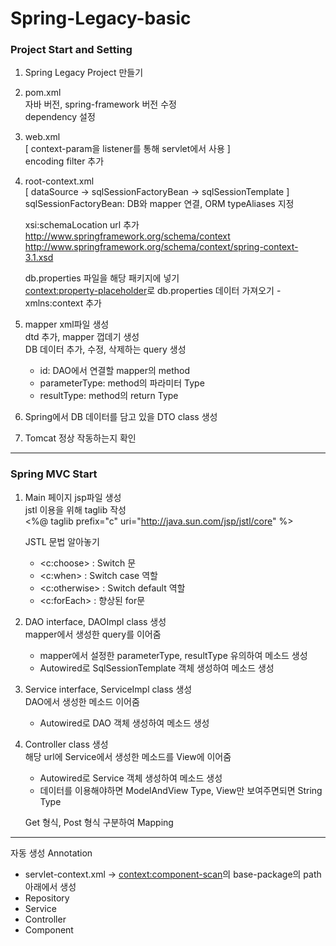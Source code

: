 # Spring-Legacy-basic

### Project Start and Setting
1. Spring Legacy Project 만들기
2. pom.xml  
   자바 버전, spring-framework 버전 수정  
   dependency 설정  
3. web.xml  
   [ context-param을 listener를 통해 servlet에서 사용 ]  
   encoding filter 추가  
4. root-context.xml  
   [ dataSource -> sqlSessionFactoryBean -> sqlSessionTemplate ]  
   sqlSessionFactoryBean: DB와 mapper 연결, ORM typeAliases 지정  
   
   xsi:schemaLocation url 추가  
   http://www.springframework.org/schema/context  
   http://www.springframework.org/schema/context/spring-context-3.1.xsd  
     
   db.properties 파일을 해당 패키지에 넣기  
   <context:property-placeholder>로 db.properties 데이터 가져오기 - xmlns:context 추가  
  
5. mapper xml파일 생성  
   dtd 추가, mapper 껍데기 생성  
   DB 데이터 추가, 수정, 삭제하는 query 생성  
   - id: DAO에서 연결할 mapper의 method  
   - parameterType: method의 파라미터 Type  
   - resultType: method의 return Type  
  
6. Spring에서 DB 데이터를 담고 있을 DTO class 생성  
7. Tomcat 정상 작동하는지 확인  
  
--------
### Spring MVC Start
1. Main 페이지 jsp파일 생성  
   jstl 이용을 위해 taglib 작성  
   <%@ taglib prefix="c" uri="http://java.sun.com/jsp/jstl/core" %>  
   
   JSTL 문법 알아놓기  
   - <c:choose> : Switch 문  
   - <c:when> : Switch case 역할  
   - <c:otherwise> : Switch default 역할  
   - <c:forEach> : 향상된 for문  
  
2. DAO interface, DAOImpl class 생성  
   mapper에서 생성한 query를 이어줌  
   - mapper에서 설정한 parameterType, resultType 유의하여 메소드 생성  
   - Autowired로 SqlSessionTemplate 객체 생성하여 메소드 생성  
  
3. Service interface, ServiceImpl class 생성  
   DAO에서 생성한 메소드 이어줌  
   - Autowired로 DAO 객체 생성하여 메소드 생성  
  
4. Controller class 생성  
   해당 url에 Service에서 생성한 메소드를 View에 이어줌  
   - Autowired로 Service 객체 생성하여 메소드 생성  
   - 데이터를 이용해야하면 ModelAndView Type, View만 보여주면되면 String Type  
  
   Get 형식, Post 형식 구분하여 Mapping  

--------
자동 생성 Annotation 
- servlet-context.xml -> <context:component-scan>의 base-package의 path 아래에서 생성
- Repository
- Service
- Controller
- Component

